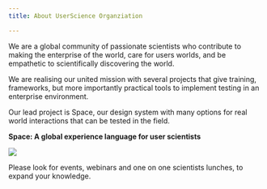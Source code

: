 ```yaml
---
title: About UserScience Organziation

---
```


We are a global community of passionate scientists who contribute to making the enterprise of the world, care for users worlds, and be empathetic to scientifically discovering the world. 

We are realising our united mission with several projects that give training, frameworks, but more importantly practical tools to implement testing in an enterprise environment. 

Our lead project is Space, our design system with many options for real world interactions that can be tested in the field. 

**Space: A global experience language for user scientists**

![](/assets/7586.jpg)

Please look for events, webinars and one on one scientists lunches, to expand your knowledge. 